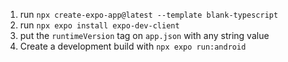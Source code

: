1. run `npx create-expo-app@latest --template blank-typescript`
2. run `npx expo install expo-dev-client`
3. put the `runtimeVersion` tag on `app.json` with any string value
4. Create a development build with `npx expo run:android`
